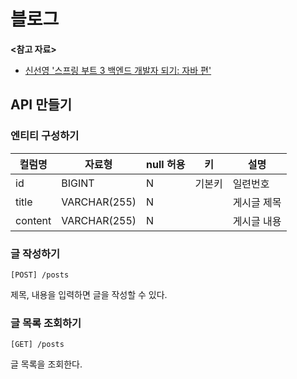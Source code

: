 # 블로그

**<참고 자료>**

* [신선영 '스프링 부트 3 백엔드 개발자 되기: 자바 편'](https://product.kyobobook.co.kr/detail/S000212798297)

## API 만들기

### 엔티티 구성하기

| 컬럼명     | 자료형          | null 허용 | 키   | 설명     |
|---------|--------------|---------|-----|--------|
| id      | BIGINT       | N       | 기본키 | 일련번호   |
| title   | VARCHAR(255) | N       |     | 게시글 제목 |
| content | VARCHAR(255) | N       |     | 게시글 내용 |

### 글 작성하기

`[POST] /posts`

제목, 내용을 입력하면 글을 작성할 수 있다.

### 글 목록 조회하기

`[GET] /posts`

글 목록을 조회한다.

